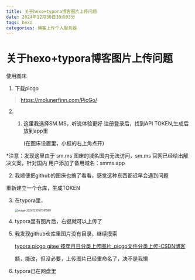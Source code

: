 ```yaml
---
title: 关于hexo+typora博客图片上传问题
date: 2024年12月30日10点03分
tags: hexo
categories: 博客上传个人服务器
---
```


# 关于hexo+typora博客图片上传问题
使用图床
1. 下载picgo
>https://molunerfinn.com/PicGo/
2. 1. 这里我选择SM.MS，听说体验更好
       注册登录后，找到API TOKEN,生成后放到app里
       
       (在图床设置里，小框的右上角点开)

  *注意：发现这里由于 sm.ms 图床的域名国内无法访问，sm.ms 官网已经给出解决文案，针对国内	用户添加了备用域名：smms.app

  2. 我顺便把github的图床也搞了看看，感觉这种东西都迟早会遇到问题

  重新建立一个仓库，生成TOKEN

  

  

3. 在typora里，

   <img src="https://cdn.jsdelivr.net/gh/Yolo-ZZY/Image/image-20241230101741589.png" alt="image-20241230101741589" style="zoom:50%;" />

4. typora里有图片后，右键就可以上传了

5. 我发现github仓库里图片没有目录，继续摸索

   [typora picgo gitee 按年月日分类上传图片_picgo文件分类上传-CSDN博客](https://blog.csdn.net/scdnplayer/article/details/116380432)

   额，能改，但没必要，上传图片已经重命名了，决不是我懒
   
6. typora已在网盘里
